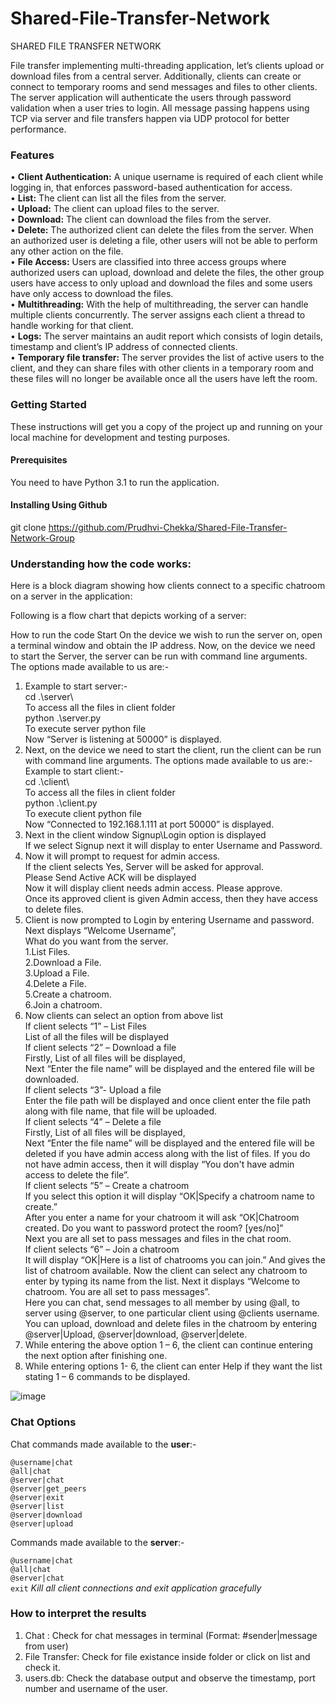 # Shared-File-Transfer-Network

SHARED FILE TRANSFER NETWORK

File transfer implementing multi-threading application, let’s clients upload or download files from a central server. Additionally, clients can create or connect to temporary rooms and send messages and files to other clients. The server application will authenticate the users through password validation when a user tries to login. All message passing happens using TCP via server and file transfers happen via UDP protocol for better performance.  
 
### Features

•	**Client Authentication:** A unique username is required of each client while logging in, that enforces password-based authentication for access.  
•	**List:** The client can list all the files from the server.  
•	**Upload:** The client can upload files to the server.  
•	**Download:** The client can download the files from the server.  
•	**Delete:** The authorized client can delete the files from the server. When an authorized user is deleting a file, other users will not be able to perform any other action on the file.  
•	**File Access:** Users are classified into three access groups where authorized users can upload, download and delete the files, the other group users have access to only upload and download the files and some users have only access to download the files.   
•	**Multithreading:** With the help of multithreading, the server can handle multiple clients concurrently. The server assigns each client a thread to handle working for that client.  
•	**Logs:** The server maintains an audit report which consists of login details, timestamp and client’s IP address of connected clients.   
•	**Temporary file transfer:** The server provides the list of active users to the client, and they can share files with other clients in a temporary room and these files will no longer be available once all the users have left the room.  

### Getting Started

These instructions will get you a copy of the project up and running on your local machine for development and testing purposes.  

#### Prerequisites

You need to have Python 3.1 to run the application.

#### Installing Using Github
git clone https://github.com/Prudhvi-Chekka/Shared-File-Transfer-Network-Group

### Understanding how the code works:

Here is a block diagram showing how clients connect to a specific chatroom on a server in the application:

Following is a flow chart that depicts working of a server:
 
How to run the code
Start
On the device we wish to run the server on, open a terminal window and obtain the IP address.
Now, on the device we need to start the Server, the server can be run with command line arguments. The options made available to us are:-
1.	Example to start server:-  
cd .\server\   
To access all the files in client folder   
python .\server.py  
To execute server python file  
Now “Server is listening at 50000” is displayed.  
2.	Next, on the device we need to start the client, run the client can be run with command line arguments. The options made available to us are:-  
Example to start client:-  
cd .\client\  
To access all the files in client folder   
python .\client.py  
To execute client python file  
Now “Connected to 192.168.1.111 at port 50000” is displayed.  
3.	Next in the client window Signup\Login option is displayed   
If we select Signup next it will display to enter Username and Password.  
4.	Now it will prompt to request for admin access.  
If the client selects Yes, Server will be asked for approval.   
Please Send Active ACK will be displayed  
Now it will display client needs admin access. Please approve.  
Once its approved client is given Admin access, then they have access to delete files.  
5.	Client is now prompted to Login by entering Username and password.  
Next displays “Welcome Username”,  
What do you want from the server.  
 1.List Files.  
 2.Download a File.  
 3.Upload a File.  
 4.Delete a File.  
 5.Create a chatroom.  
 6.Join a chatroom.  
6.	Now clients can select an option from above list  
If client selects “1” – List Files  
List of all the files will be displayed  
If client selects “2” – Download a file  
Firstly, List of all files will be displayed,  
Next “Enter the file name” will be displayed and the entered file will be downloaded.  
If client selects “3”- Upload a file  
Enter the file path will be displayed and once client enter the file path along with file name, that file will be uploaded.  
If client selects “4” – Delete a file  
Firstly, List of all files will be displayed,  
Next “Enter the file name” will be displayed and the entered file will be deleted if you have admin access along with the list of files. If you do not have admin access, then it will display “You don't have admin access to delete the file”.  
If client selects “5” – Create a chatroom  
If you select this option it will display “OK|Specify a chatroom name to create.”  
After you enter a name for your chatroom it will ask “OK|Chatroom created. Do you want to password protect the room? [yes/no]”  
Next you are all set to pass messages and files in the chat room.  
If client selects “6” – Join a chatroom  
It will display “OK|Here is a list of chatrooms you can join.” And gives the list of chatroom available. Now the client can select any chatroom to enter by typing its name from the list. Next it displays “Welcome to chatroom. You are all set to pass messages”.  
Here you can chat, send messages to all member by using @all, to server using @server, to one particular client using @clients username.  
You can upload, download and delete files in the chatroom by entering   
@server|Upload, @server|download, @server|delete.  
7.	While entering the above option 1 – 6, the client can continue entering the next option after finishing one.  
8.	While entering options 1- 6, the client can enter Help if they want the list stating 1 – 6 commands to be displayed.  

![image](https://user-images.githubusercontent.com/80088878/232373769-fa46e1b8-d8f4-49d8-9753-b812a360d6c4.png)

### Chat Options
Chat commands made available to the **user**:-  

`@username|chat`  
`@all|chat`  
`@server|chat`  
`@server|get_peers`  
`@server|exit`  
`@server|list`  
`@server|download`  
`@server|upload`  

Commands made available to the **server**:-  

`@username|chat`  
`@all|chat`  
`@server|chat`  
`exit`	       *Kill all client connections and exit application gracefully*

### How to interpret the results

1.	Chat : Check for chat messages in terminal (Format: #sender|message from user)  
2.	File Transfer: Check for file existance inside folder or click on list and check it.  
3.	users.db: Check the database output and observe the timestamp,  port number  and username of the user.  

